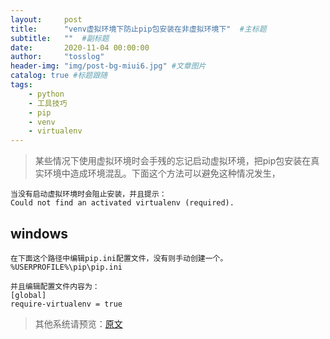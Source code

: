 ```yaml
---
layout:     post 
title:      "venv虚拟环境下防止pip包安装在非虚拟环境下"  #主标题
subtitle:   ""  #副标题
date:       2020-11-04 00:00:00 
author:     "tosslog" 
header-img: "img/post-bg-miui6.jpg" #文章图片
catalog: true #标题跟随
tags: 
    - python
    - 工具技巧
    - pip
    - venv
    - virtualenv
---
```


> 某些情况下使用虚拟环境时会手残的忘记启动虚拟环境，把pip包安装在真实环境中造成环境混乱。下面这个方法可以避免这种情况发生，
```
当没有启动虚拟环境时会阻止安装，并且提示：
Could not find an activated virtualenv (required).
```

## windows
```
在下面这个路径中编辑pip.ini配置文件，没有则手动创建一个。
%USERPROFILE%\pip\pip.ini
```
```
并且编辑配置文件内容为：
[global]
require-virtualenv = true
```

 > 其他系统请预览：[原文](https://docs.python-guide.org/dev/pip-virtualenv/)



